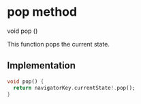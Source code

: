 


# pop method








void pop
()





<p>This function pops the current state.</p>



## Implementation

```dart
void pop() {
  return navigatorKey.currentState!.pop();
}
```







